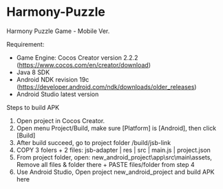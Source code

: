 # Harmony-Puzzle
Harmony Puzzle Game - Mobile Ver.

Requirement: 
+ Game Engine: Cocos Creator version 2.2.2 (https://www.cocos.com/en/creator/download)
+ Java 8 SDK
+ Android NDK revision 19c (https://developer.android.com/ndk/downloads/older_releases)
+ Android Studio latest version

Steps to build APK
1. Open project in Cocos Creator. 
2. Open menu Project/Build, make sure [Platform] is [Android], then click [Build]
3. After build succeed, go to project folder /build/jsb-link
4. COPY 3 folers + 2 files: jsb-adapter | res | src | main.js | project.json
5. From project folder, open: new_android_project\app\src\main\assets, Remove all files & folder there + PASTE files/folder from step 4
6. Use Android Studio, Open project new_android_project and build APK here
